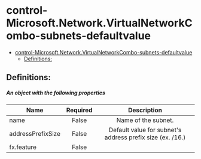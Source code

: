 <a name="control-microsoft-network-virtualnetworkcombo-subnets-defaultvalue"></a>
# control-Microsoft.Network.VirtualNetworkCombo-subnets-defaultvalue
* [control-Microsoft.Network.VirtualNetworkCombo-subnets-defaultvalue](#control-microsoft-network-virtualnetworkcombo-subnets-defaultvalue)
    * [Definitions:](#control-microsoft-network-virtualnetworkcombo-subnets-defaultvalue-definitions)

<a name="control-microsoft-network-virtualnetworkcombo-subnets-defaultvalue-definitions"></a>
## Definitions:
<a name="control-microsoft-network-virtualnetworkcombo-subnets-defaultvalue-definitions-an-object-with-the-following-properties"></a>
##### An object with the following properties
| Name | Required | Description
| ---|:--:|:--:|
|name|False|Name of the subnet.
|addressPrefixSize|False|Default value for subnet's address prefix size (ex. /16.)
|fx.feature|False|
